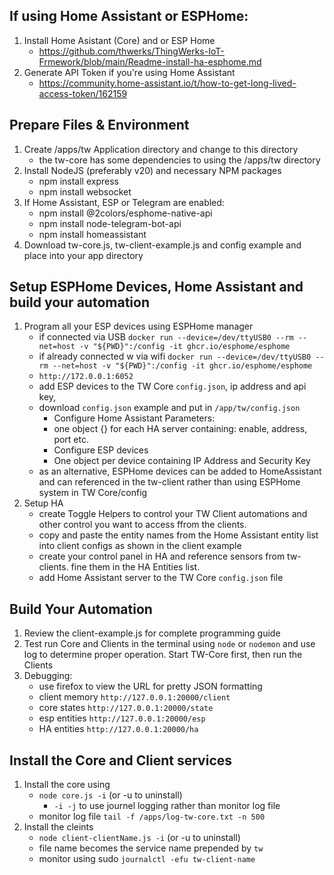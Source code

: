 ## If using Home Assistant or ESPHome:
1) Install Home Asistant (Core) and or ESP Home
   * https://github.com/thwerks/ThingWerks-IoT-Frmework/blob/main/Readme-install-ha-esphome.md
3) Generate API Token if you're using Home Assistant 
   * https://community.home-assistant.io/t/how-to-get-long-lived-access-token/162159
  
## Prepare Files & Environment
1) Create /apps/tw Application directory and change to this directory
   * the tw-core has some dependencies to using the /apps/tw directory
2) Install NodeJS (preferably v20) and necessary NPM packages
   * npm install express
   * npm install websocket
3) If Home Assistant, ESP or Telegram are enabled:
   * npm install @2colors/esphome-native-api
   * npm install node-telegram-bot-api
   * npm install homeassistant
4) Download tw-core.js, tw-client-example.js and config example and place into your app directory

## Setup ESPHome Devices, Home Assistant and build your automation
1) Program all your ESP devices using ESPHome manager
    * if connected via USB `docker run --device=/dev/ttyUSB0 --rm --net=host -v "${PWD}":/config -it ghcr.io/esphome/esphome`
    * if already connected w via wifi `docker run --device=/dev/ttyUSB0 --rm --net=host -v "${PWD}":/config -it ghcr.io/esphome/esphome`
    * `http://172.0.0.1:6052`
    * add ESP devices to the TW Core `config.json`, ip address and api key,
    * download `config.json` example and put in `/app/tw/config.json`
        - Configure Home Assistant Parameters:
        - one object {} for each HA server containing: enable, address, port etc.
        - Configure ESP devices
        - One object per device containing IP Address and Security Key
    * as an alternative, ESPHome devices can be added to HomeAssistant and can referenced in the tw-client rather than using ESPHome system in TW Core/config
2) Setup HA
    * create Toggle Helpers to control your TW Client automations and other control you want to access ffrom the clients.
    * copy and paste the entity names from the Home Assistant entity list into client configs as shown in the client example 
    * create your control panel in HA and reference sensors from tw-clients. fine them in the HA Entities list.
    * add Home Assistant server to the TW Core `config.json` file

## Build Your Automation
1) Review the client-example.js for complete programming guide
2) Test run Core and Clients in the terminal using `node` or `nodemon` and use log to determine proper operation. Start TW-Core first, then run the Clients
3) Debugging:
    * use firefox to view the URL for pretty JSON formatting
    * client memory `http://127.0.0.1:20000/client` 
    * core states `http://127.0.0.1:20000/state`
    * esp entities `http://127.0.0.1:20000/esp`
    * HA entities `http://127.0.0.1:20000/ha`

## Install the Core and Client services
1) Install the core using  
    * `node core.js -i`  (or -u to uninstall)
       - `-i -j` to use journel logging rather than monitor log file 
    * monitor log file `tail -f /apps/log-tw-core.txt -n 500`
2) Install the cleints
    * `node client-clientName.js -i`  (or -u to uninstall)
    * file name becomes the service name prepended by `tw`
    * monitor using sudo `journalctl -efu tw-client-name`
